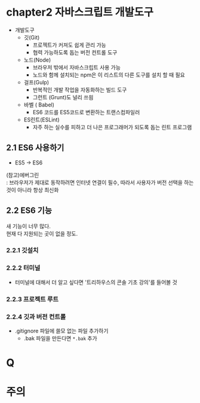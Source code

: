 # chapter2 자바스크립트 개발도구

- 개발도구
    - 깃(Git)
        - 프로젝트가 커져도 쉽게 관리 가능
        - 협력 가능하도록 돕는 버전 컨트롤 도구
    - 노드(Node) 
        -  브라우저 밖에서 자바스크립트 사용 가능
        - 노드와 함께 설치되는 npm은 이 리스트의 다른 도구를 설치 할 때 필요
    - 걸프(Gulp)
        - 반복적인 개발 작업을 자동화하는 빌드 도구
        - 그런트 (Grunt)도 널리 쓰읨
    - 바벨 ( Babel) 
        - ES6 코드를 ES5코드로 변환하는 트랜스컴파일러
    - ES린트(ESLint) 
        - 자주 하는 실수를 피하고 더 나은 프로그래머가 되도록 돕는 린트 프로그램

## 2.1 ES6 사용하기

- ES5 -> ES6

(참고)에버그린 <br> 
    :  브라우저가 제대로 동작하려면 인터넷 연결이 필수, 따라서 사용자가 버전 선택을 하는 것이 아니라 항상 최신화


## 2.2 ES6 기능
새 기능이 너무 많다. <br>
현재 다 지원되는 곳이 없을 정도.

### 2.2.1 깃설치
### 2.2.2 터미널
- 터미널에 대해서 더 알고 싶다면 '트리하우스의 콘솔 기초 강의'를 들어볼 것
### 2.2.3 프로젝트 루트
### 2.2.4 깃과 버전 컨트롤
- .gitignore 파일에 쓸모 없는 파일 추가하기
    - .bak 파일을 만든다면 `*.bak` 추가
    


# Q
# 주의